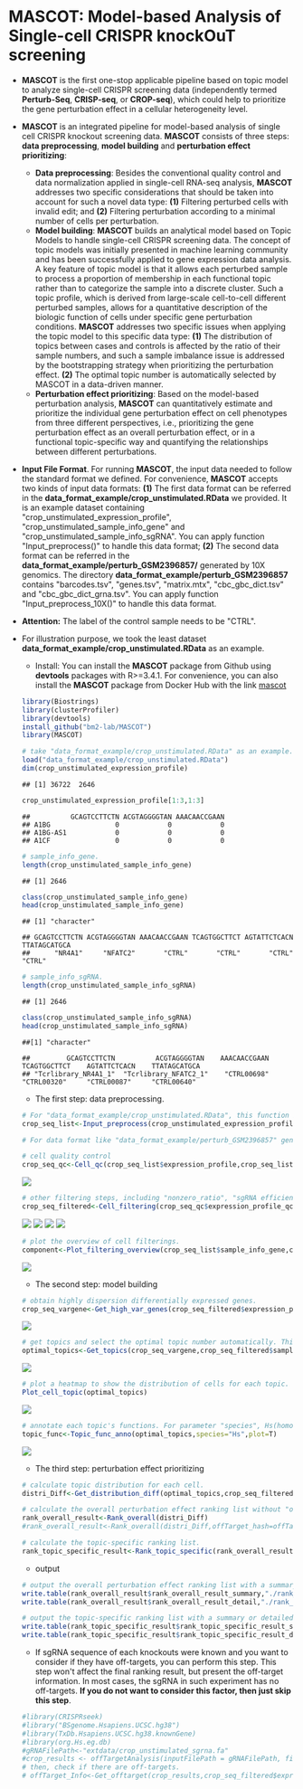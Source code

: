 # MASCOT: **M**odel-based **A**nalysis of **S**ingle-cell **C**RISPR knock**O**u**T** screening

* **MASCOT** is the first one-stop applicable pipeline based on topic model to analyze single-cell CRISPR screening data (independently termed **Perturb-Seq**, **CRISP-seq**, or **CROP-seq**), which could help to prioritize the gene perturbation effect in a cellular heterogeneity level.
* **MASCOT** is an integrated pipeline for model-based analysis of single cell CRISPR knockout screening data. **MASCOT** consists of three steps: **data preprocessing**, **model building** and **perturbation effect prioritizing**: 
    * **Data preprocessing**: Besides the conventional quality control and data normalization applied in single-cell RNA-seq analysis, **MASCOT** addresses two specific considerations that should be taken into account for such a novel data type: **(1)** Filtering perturbed cells with invalid edit; and **(2)** Filtering perturbation according to a minimal number of cells per perturbation.
    * **Model building**: **MASCOT** builds an analytical model based on Topic Models to handle single-cell CRISPR screening data. The concept of topic models was initially presented in machine learning community and has been successfully applied to gene expression data analysis. A key feature of topic model is that it allows each perturbed sample to process a proportion of membership in each functional topic rather than to categorize the sample into a discrete cluster. Such a topic profile, which is derived from large-scale cell-to-cell different perturbed samples, allows for a quantitative description of the biologic function of cells under specific gene perturbation conditions. **MASCOT** addresses two specific issues when applying the topic model to this specific data type: **(1)** The distribution of topics between cases and controls is affected by the ratio of their sample numbers, and such a sample imbalance issue is addressed by the bootstrapping strategy when prioritizing the perturbation effect. **(2)** The optimal topic number is automatically selected by MASCOT in a data-driven manner.
    * **Perturbation effect prioritizing**: Based on the model-based perturbation analysis, **MASCOT** can quantitatively estimate and prioritize the individual gene perturbation effect on cell phenotypes from three different perspectives, i.e., prioritizing the gene perturbation effect as an overall perturbation effect, or in a functional topic-specific way and quantifying the relationships between different perturbations. 
* **Input File Format**. For running **MASCOT**, the input data needed to follow the standard format we defined. For convenience, **MASCOT** accepts two kinds of input data formats: **(1)** The first data format can be referred in the **data_format_example/crop_unstimulated.RData** we provided. It is an example dataset containing "crop_unstimulated_expression_profile", "crop_unstimulated_sample_info_gene" and "crop_unstimulated_sample_info_sgRNA". You can apply function "Input_preprocess()" to handle this data format; **(2)** The second data format can be referred in the **data_format_example/perturb_GSM2396857/** generated by 10X genomics. The directory **data_format_example/perturb_GSM2396857** contains "barcodes.tsv", "genes.tsv", "matrix.mtx", "cbc_gbc_dict.tsv" and "cbc_gbc_dict_grna.tsv". You can apply function "Input_preprocess_10X()" to handle this data format. 
* **Attention:** The label of the control sample needs to be "CTRL".
* For illustration purpose, we took the least dataset **data_format_example/crop_unstimulated.RData** as an example.
    * Install: You can install the **MASCOT** package from Github using **devtools** packages with R>=3.4.1. For convenience, you can also install the **MASCOT** package from Docker Hub with the link [mascot](https://hub.docker.com/r/bm2lab/mascot/)
    ```r
    library(Biostrings)
    library(clusterProfiler)
    library(devtools)
    install_github("bm2-lab/MASCOT")
    library(MASCOT)
    ```
    ```r
    # take "data_format_example/crop_unstimulated.RData" as an example.
    load("data_format_example/crop_unstimulated.RData")
    dim(crop_unstimulated_expression_profile)
    ```
    ```
    ## [1] 36722  2646
    ```
    ```r
    crop_unstimulated_expression_profile[1:3,1:3]
    ```
    ```
    ##          GCAGTCCTTCTN ACGTAGGGGTAN AAACAACCGAAN
    ## A1BG                0            0            0
    ## A1BG-AS1            0            0            0
    ## A1CF                0            0            0
    ```
    ```r
    # sample_info_gene.
    length(crop_unstimulated_sample_info_gene)
    ```

    ```
    ## [1] 2646
    ```
    ```r
    class(crop_unstimulated_sample_info_gene)
    head(crop_unstimulated_sample_info_gene)
    ```
    ```
    ## [1] "character"
    
    ## GCAGTCCTTCTN ACGTAGGGGTAN AAACAACCGAAN TCAGTGGCTTCT AGTATTCTCACN TTATAGCATGCA 
    ##      "NR4A1"     "NFATC2"       "CTRL"       "CTRL"       "CTRL"       "CTRL"
    ```
    ```r
    # sample_info_sgRNA.
    length(crop_unstimulated_sample_info_sgRNA)
    ```
    ```
    ## [1] 2646
    ```
    ```r
    class(crop_unstimulated_sample_info_sgRNA)
    head(crop_unstimulated_sample_info_sgRNA)
    ```
    ```
    ##[1] "character"
    
    ##         GCAGTCCTTCTN          ACGTAGGGGTAN    AAACAACCGAAN   TCAGTGGCTTCT    AGTATTCTCACN    TTATAGCATGCA  
    ## "Tcrlibrary_NR4A1_1"  "Tcrlibrary_NFATC2_1"    "CTRL00698"    "CTRL00320"     "CTRL00087"     "CTRL00640" 
    ```
   
    * The first step: data preprocessing.
    ```r
    # For "data_format_example/crop_unstimulated.RData", this function integrates the input data and filters mitochondrial ribosomal protein(^MRP) and ribosomal protein(^RP).
    crop_seq_list<-Input_preprocess(crop_unstimulated_expression_profile,crop_unstimulated_sample_info_gene,crop_unstimulated_sample_info_sgRNA,sample_info_batch=NULL)
    
    # For data format like "data_format_example/perturb_GSM2396857" generated by 10X genomics, function "Input_preprocess_10X()" will be suitable. Users can also change this data format to the standard format like "data_format_example/crop_unstimulated.RData", then use function "Input_preprocess()" to process it. 
    ```
    
    ```r
    # cell quality control
    crop_seq_qc<-Cell_qc(crop_seq_list$expression_profile,crop_seq_list$sample_info_gene,species="Hs",plot=T)
    ```
    ![](figure/quality_control.png)<!-- -->
    
    ```r
    # other filtering steps, including "nonzero_ratio", "sgRNA efficiency" and "phenotype capture".
    crop_seq_filtered<-Cell_filtering(crop_seq_qc$expression_profile_qc,crop_seq_qc$sample_info_gene_qc,crop_seq_list$sample_info_sgRNA,plot=T)
    ```
    ![](figure/nonzero_ratio.png)<!-- -->
    ![](figure/sgRNA_efficiency.png)<!-- -->
    ![](figure/phenotype_capture.png)<!-- -->
    ![](figure/KO_efficiency.png)<!-- -->
    
    
    ```r
    # plot the overview of cell filterings.
    component<-Plot_filtering_overview(crop_seq_list$sample_info_gene,crop_seq_qc$sample_info_gene_qc,crop_seq_filtered$nonzeroRatio,crop_seq_filtered$sample_info_gene_qc_zr_se,crop_seq_filtered$sample_info_gene_qc_zr_se_pc)
    ```
    ![](figure/overview_of_cell_filterings.png)<!-- -->
    
    
    * The second step: model building
    ```r
    # obtain highly dispersion differentially expressed genes.
    crop_seq_vargene<-Get_high_var_genes(crop_seq_filtered$expression_profile_qc_zr_se_pc,crop_seq_filtered$sample_info_gene_qc_zr_se_pc,plot=T)
    ```
    ![](figure/get_high_var_genes.png)<!-- -->
    
    ```r
    # get topics and select the optimal topic number automatically. This step may take a long time if you choosed a large scope of topic number.
    optimal_topics<-Get_topics(crop_seq_vargene,crop_seq_filtered$sample_info_gene_qc_zr_se_pc,topic_number_min=3,topic_number_max=8,plot=T)
    ```
    ![](figure/select_topic_number.png)<!-- -->
    
    ```r
    # plot a heatmap to show the distribution of cells for each topic.
    Plot_cell_topic(optimal_topics)
    ```
    ![](figure/distribution_of_cells_for_each_topic.png)<!-- -->
    
    ```r
    # annotate each topic's functions. For parameter "species", Hs(homo sapiens) or Mm(mus musculus) are available.
    topic_func<-Topic_func_anno(optimal_topics,species="Hs",plot=T)
    ```
    ![](figure/topic_annotation.png)<!-- -->
    
    * The third step: perturbation effect prioritizing
    ```r
    # calculate topic distribution for each cell.
    distri_Diff<-Get_distribution_diff(optimal_topics,crop_seq_filtered$sample_info_gene_qc_zr_se_pc,crop_seq_filtered$KO_efficiency)
    
    # calculate the overall perturbation effect ranking list without "offTarget_Info" calculated.
    rank_overall_result<-Rank_overall(distri_Diff)
    #rank_overall_result<-Rank_overall(distri_Diff,offTarget_hash=offTarget_Info) (if "offTarget_Info" was calculated. For "offTarget_info", you can see the introduction in the end).
    
    # calculate the topic-specific ranking list.
    rank_topic_specific_result<-Rank_topic_specific(rank_overall_result$rank_overall_result_detail)
    
    ```
    * output
    ```r
    # output the overall perturbation effect ranking list with a summary or detailed style.
    write.table(rank_overall_result$rank_overall_result_summary,"./rank_overall_result_summary.txt",col.names=T,row.names=F,quote=F,sep="\t")
    write.table(rank_overall_result$rank_overall_result_detail,"./rank_overall_result_detail.txt",col.names=T,row.names=F,quote=F,sep="\t")
    
    # output the topic-specific ranking list with a summary or detailed style.
    write.table(rank_topic_specific_result$rank_topic_specific_result_summary,"./rank_topic_specific_result_summary.txt",col.names=T,row.names=F,quote=F,sep="\t")
    write.table(rank_topic_specific_result$rank_topic_specific_result_detail,"./rank_topic_specific_result_detail.txt",col.names=T,row.names=F,quote=F,sep="\t")
    ```

    * If sgRNA sequence of each knockouts were known and you want to consider if they have off-targets, you can perform this step.  This step won't affect the final ranking result, but present the off-target information. In most cases, the sgRNA in such experiment has no off-targets. **If you do not want to consider this factor, then just skip this step**. 
    ```r
    #library(CRISPRseek)
    #library("BSgenome.Hsapiens.UCSC.hg38")
    #library(TxDb.Hsapiens.UCSC.hg38.knownGene)
    #library(org.Hs.eg.db)
    #gRNAFilePath<-"extdata/crop_unstimulated_sgrna.fa"
    #crop_results <- offTargetAnalysis(inputFilePath = gRNAFilePath, findgRNAs = FALSE,findgRNAsWithREcutOnly = FALSE,findPairedgRNAOnly = FALSE, BSgenomeName = Hsapiens,txdb = TxDb.Hsapiens.UCSC.hg38.knownGene,min.score=1,scoring.method = "CFDscore",orgAnn = org.Hs.egSYMBOL, max.mismatch = 3,outputDir=getwd(), overwrite = TRUE)
    # then, check if there are off-targets.
    # offTarget_Info<-Get_offtarget(crop_results,crop_seq_filtered$expression_profile_qc_zr_se_pc,crop_seq_filtered$sample_info_gene_qc_zr_se_pc,crop_seq_list$sample_info_sgRNA)
    
    ```
 
 
